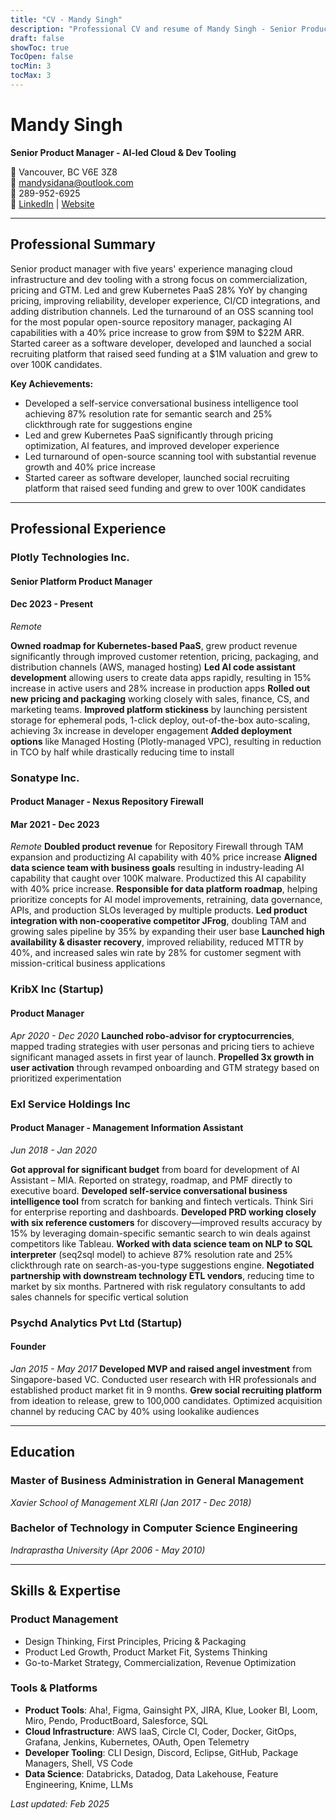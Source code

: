 ```yaml
---
title: "CV - Mandy Singh"
description: "Professional CV and resume of Mandy Singh - Senior Product Manager specializing in open source cloud infrastructure and dev tooling"
draft: false
showToc: true
TocOpen: false
tocMin: 3
tocMax: 3
---
```


# Mandy Singh
**Senior Product Manager - AI-led Cloud & Dev Tooling**

📍 Vancouver, BC V6E 3Z8  
📧 mandysidana@outlook.com  
📱 289-952-6925  
🔗 [LinkedIn](https://linkedin.com/in/mandysidana) | [Website](https://mandysidana.github.io/)

---

## Professional Summary

Senior product manager with five years' experience managing cloud infrastructure and dev tooling with a strong focus on commercialization, pricing and GTM. Led and grew Kubernetes PaaS 28% YoY by changing pricing, improving reliability, developer experience, CI/CD integrations, and adding distribution channels.
Led the turnaround of an OSS scanning tool for the most popular open-source repository manager, packaging AI capabilities with a 40% price increase to grow from $9M to $22M ARR. Started career as a software developer, developed and launched a social recruiting platform that raised seed funding at a $1M valuation and grew to over 100K candidates.




**Key Achievements:**
- Developed a self-service conversational business intelligence tool achieving 87% resolution rate for semantic search and 25% clickthrough rate for suggestions engine
- Led and grew Kubernetes PaaS significantly through pricing optimization, AI features, and improved developer experience
- Led turnaround of open-source scanning tool with substantial revenue growth and 40% price increase
- Started career as software developer, launched social recruiting platform that raised seed funding and grew to over 100K candidates

---

## Professional Experience

### **Plotly Technologies Inc.**
#### Senior Platform Product Manager
#### Dec 2023 - Present
*Remote*

**Owned roadmap for Kubernetes-based PaaS**, grew product revenue significantly through improved customer retention, pricing, packaging, and distribution channels (AWS, managed hosting) **Led AI code assistant development** allowing users to create data apps rapidly, resulting in 15% increase in active users and 28% increase in production apps **Rolled out new pricing and packaging** working closely with sales, finance, CS, and marketing teams. **Improved platform stickiness** by launching persistent storage for ephemeral pods, 1-click deploy, out-of-the-box auto-scaling, achieving 3x increase in developer engagement
**Added deployment options** like Managed Hosting (Plotly-managed VPC), resulting in reduction in TCO by half while drastically reducing time to install

### **Sonatype Inc.**
#### Product Manager - Nexus Repository Firewall
#### Mar 2021 - Dec 2023
*Remote*
**Doubled product revenue** for Repository Firewall through TAM expansion and productizing AI capability with 40% price increase **Aligned data science team with business goals** resulting in industry-leading AI capability that caught over 100K malware. Productized this AI capability with 40% price increase. **Responsible for data platform roadmap**, helping prioritize concepts for AI model improvements, retraining, data governance, APIs, and production SLOs leveraged by multiple products. **Led product integration with non-cooperative competitor JFrog**, doubling TAM and growing sales pipeline by 35% by expanding their user base **Launched high availability & disaster recovery**, improved reliability, reduced MTTR by 40%, and increased sales win rate by 28% for customer segment with mission-critical business applications

### **KribX Inc (Startup)**
#### Product Manager
 *Apr 2020 - Dec 2020*
**Launched robo-advisor for cryptocurrencies**, mapped trading strategies with user personas and pricing tiers to achieve significant managed assets in first year of launch. **Propelled 3x growth in user activation** through revamped onboarding and GTM strategy based on prioritized experimentation

### **Exl Service Holdings Inc**
#### Product Manager - Management Information Assistant
*Jun 2018 - Jan 2020*

**Got approval for significant budget** from board for development of AI Assistant – MIA. Reported on strategy, roadmap, and PMF directly to executive board. **Developed self-service conversational business intelligence tool** from scratch for banking and fintech verticals. Think Siri for enterprise reporting and dashboards. **Developed PRD working closely with six reference customers** for discovery—improved results accuracy by 15% by leveraging domain-specific semantic search to win deals against competitors like Tableau. **Worked with data science team on NLP to SQL interpreter** (seq2sql model) to achieve 87% resolution rate and 25% clickthrough rate on search-as-you-type suggestions engine. **Negotiated partnership with downstream technology ETL vendors**, reducing time to market by six months. Partnered with risk regulatory consultants to add sales channels for specific vertical solution

### **Psychd Analytics Pvt Ltd (Startup)**
#### Founder
*Jan 2015 - May 2017*
**Developed MVP and raised angel investment** from Singapore-based VC. Conducted user research with HR professionals and established product market fit in 9 months. **Grew social recruiting platform** from ideation to release, grew to 100,000 candidates. Optimized acquisition channel by reducing CAC by 40% using lookalike audiences

---

## Education

### **Master of Business Administration in General Management**
*Xavier School of Management XLRI* *(Jan 2017 - Dec 2018)*

### **Bachelor of Technology in Computer Science Engineering**
*Indraprastha University* *(Apr 2006 - May 2010)*

---

## Skills & Expertise

### **Product Management**
- Design Thinking, First Principles, Pricing & Packaging
- Product Led Growth, Product Market Fit, Systems Thinking
- Go-to-Market Strategy, Commercialization, Revenue Optimization

### **Tools & Platforms**
- **Product Tools**: Aha!, Figma, Gainsight PX, JIRA, Klue, Looker BI, Loom, Miro, Pendo, ProductBoard, Salesforce, SQL
- **Cloud Infrastructure**: AWS IaaS, Circle CI, Coder, Docker, GitOps, Grafana, Jenkins, Kubernetes, OAuth, Open Telemetry
- **Developer Tooling**: CLI Design, Discord, Eclipse, GitHub, Package Managers, Shell, VS Code
- **Data Science**: Databricks, Datadog, Data Lakehouse, Feature Engineering, Knime, LLMs


*Last updated: Feb 2025* 